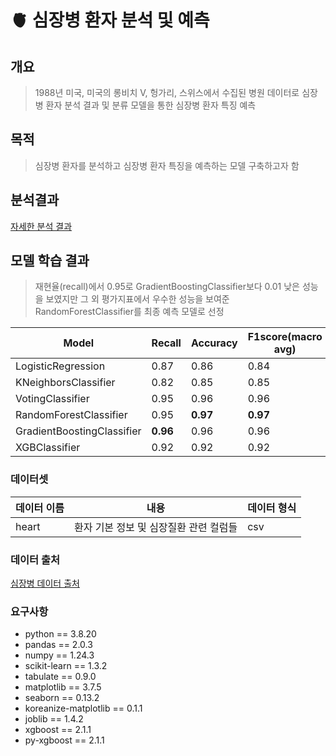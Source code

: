 # 🫀 심장병 환자 분석 및 예측
## 개요
> 1988년 미국, 미국의 롱비치 V, 헝가리, 스위스에서 수집된 병원 데이터로 심장병 환자 분석 결과 및 분류 모델을 통한 심장병 환자 특징 예측

## 목적
> 심장병 환자를 분석하고 심장병 환자 특징을 예측하는 모델 구축하고자 함

## 분석결과
[자세한 분석 결과](https://palm-moon-278.notion.site/1a598ff52a01805d8b7ccc38dd3ab004?pvs=4)

## 모델 학습 결과
> 재현율(recall)에서 0.95로 GradientBoostingClassifier보다 0.01 낮은 성능을 보였지만 그 외 평가지표에서 우수한 성능을 보여준
> RandomForestClassifier를 최종 예측 모델로 선정


|Model|Recall|Accuracy|F1score(macro avg)|AUC|
|---|---|---|---|---|
|LogisticRegression|0.87|0.86|0.84|0.9262|
|KNeighborsClassifier|0.82|0.85|0.85|0.9529|
|VotingClassifier|0.95|0.96|0.96|0.9948|
|RandomForestClassifier|0.95|**0.97**|**0.97**|**0.9968**|
|GradientBoostingClassifier|**0.96**|0.96|0.96|0.9946|
|XGBClassifier|0.92|0.92|0.92|0.9844|

### 데이터셋
|데이터 이름|내용|데이터 형식|
|---|---|---|
|heart|환자 기본 정보 및 심장질환 관련 컬럼들|csv|
### 데이터 출처
[심장병 데이터 출처](https://www.kaggle.com/datasets/johnsmith88/heart-disease-dataset/data)

### 요구사항
* python == 3.8.20
* pandas == 2.0.3
* numpy == 1.24.3
* scikit-learn == 1.3.2
* tabulate == 0.9.0
* matplotlib == 3.7.5
* seaborn == 0.13.2
* koreanize-matplotlib == 0.1.1
* joblib == 1.4.2
* xgboost == 2.1.1
* py-xgboost == 2.1.1
